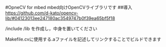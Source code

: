 #OpneCV for mbed
mbed向けOpenCVライブラリです
##導入
https://github.com/d-kato/opencv-lib/#04123013ee247180ac3549747b0f39ea65bf5f18

/include
/lib
を作成し，中身を置いてください

Makefile.cvに使用する.aファイルを記述してリンクすることでビルドできます